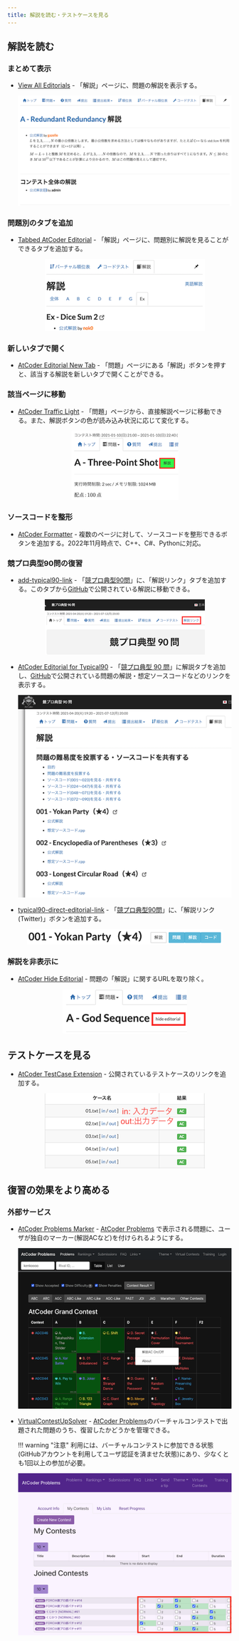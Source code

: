 ```yaml
---
title: 解説を読む・テストケースを見る
---
```


## 解説を読む

### まとめて表示

- [View All Editorials](https://greasyfork.org/ja/scripts/416554-view-all-editorials) - 「解説」ページに、問題の解説を表示する。

    <div align="center">
      <img loading = "lazy" src="../../images/userscript/view-all-editorials.png" alt="view all editorials">
    </div>

### 問題別のタブを追加

- [Tabbed AtCoder Editorial](https://greasyfork.org/ja/scripts/447075-tabbed-atcoder-editorial) - 「解説」ページに、問題別に解説を見ることができるタブを追加する。

  <div align="center">
    <img loading = "lazy" src="../../images/userscript/tabbed_atcoder_editorial.png" alt="tabbed atcoder editorial">
  </div>

### 新しいタブで開く

- [AtCoder Editorial New Tab](https://greasyfork.org/ja/scripts/424207-atcoder-editorial-new-tab) - 「問題」ページにある「解説」ボタンを押すと、該当する解説を新しいタブで開くことができる。

### 該当ページに移動

- [AtCoder Traffic Light](https://greasyfork.org/ja/scripts/420136-atcoder-traffic-light) - 「問題」ページから、直接解説ページに移動できる。また、解説ボタンの色が読み込み状況に応じて変化する。

    <div align="center">
      <img loading = "lazy" src="../../images/userscript/atcoder_traffic_light.png" alt="snuke? smeke?">
    </div>

### ソースコードを整形

- [AtCoder Formatter](https://greasyfork.org/ja/scripts/454753-atcoder-formatter) - 複数のページに対して、ソースコードを整形できるボタンを追加する。2022年11月時点で、C++、C#、Pythonに対応。

### 競プロ典型90問の復習

- [add-typical90-link](https://greasyfork.org/ja/scripts/427326-add-typical90-link) - 「[競プロ典型90問](https://atcoder.jp/contests/typical90)」に、「解説リンク」タブを追加する。このタブから[GitHub](https://github.com/E869120/kyopro_educational_90/tree/main/editorial)で公開されている解説に移動できる。

    <div align="center">
      <img loading = "lazy" src="../../images/userscript/add_typical90_link.png" alt="add typical90 link">
    </div>

- [AtCoder Editorial for Typical90](https://greasyfork.org/ja/scripts/427584-atcoder-editorial-for-typical90) - 「[競プロ典型 90 問](https://atcoder.jp/contests/typical90)」に解説タブを追加し、[GitHub](https://github.com/E869120/kyopro_educational_90)で公開されている問題の解説・想定ソースコードなどのリンクを表示する。

    <div align="center">
      <img loading = "lazy" src="../../images/userscript/atcoder_editorial_for_typical90.png" alt="atcoder editorial for typical90">
    </div>

- [typical90-direct-editorial-link](https://greasyfork.org/ja/scripts/455946-typical90-direct-editorial-link) - 「[競プロ典型90問](https://atcoder.jp/contests/typical90)」に、「解説リンク(Twitter)」ボタンを追加する。

    <div align="center">
      <img loading = "lazy" src="../../images/userscript/typical90_direct_editorial_link.png" alt="typical90 direct editorial link">
    </div>

### 解説を非表示に

- [AtCoder Hide Editorial](https://greasyfork.org/ja/scripts/425127-atcoder-hide-editorial) - 問題の「解説」に関するURLを取り除く。

    <div align="center">
      <img loading = "lazy" src="../../images/userscript/atcoder_hide_editorial.png" alt="atcoder hide editorial">
    </div>

## テストケースを見る

- [AtCoder TestCase Extension](https://greasyfork.org/ja/scripts/371832-atcoder-testcase-extension) - 公開されているテストケースのリンクを追加する。

    <div align="center">
      <img loading = "lazy" src="../../images/userscript/atcoder_testcase_extension.png" alt="atcoder testcase extension">
    </div>

## 復習の効果をより高める

### 外部サービス

- [AtCoder Problems Marker](https://greasyfork.org/ja/scripts/395711-atcoder-problems-marker) - [AtCoder Problems](https://kenkoooo.com/atcoder/) で表示される問題に、ユーザが独自のマーカー(解説ACなど)を付けられるようにする。

    <div align="center">
      <img loading = "lazy" src="../../images/userscript/atcoder_problems_marker.png" alt="atcoder problems marker">
    </div>

- [VirtualContestUpSolver](https://greasyfork.org/ja/scripts/421963-virtualcontestupsolver) - [AtCoder Problems](https://kenkoooo.com/atcoder/)のバーチャルコンテストで出題された問題のうち、復習したかどうかを管理できる。

    !!! warning "注意"
        利用には、バーチャルコンテストに参加できる状態(GitHubアカウントを利用してユーザ認証を済ませた状態)にあり、少なくとも1回以上の参加が必要。

    <div align="center">
      <img loading = "lazy" src="../../images/userscript/virtual_contest_upsolver.png" alt="virtual contest upsolver">
    </div>
